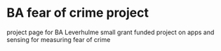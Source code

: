 # BA fear of crime project
project page for BA Leverhulme small grant funded project on apps and sensing for measuring fear of crime
